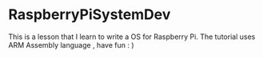 RaspberryPiSystemDev
====================
This is a lesson that I learn to write a OS for Raspberry Pi.
The tutorial uses ARM Assembly language , have fun : )
